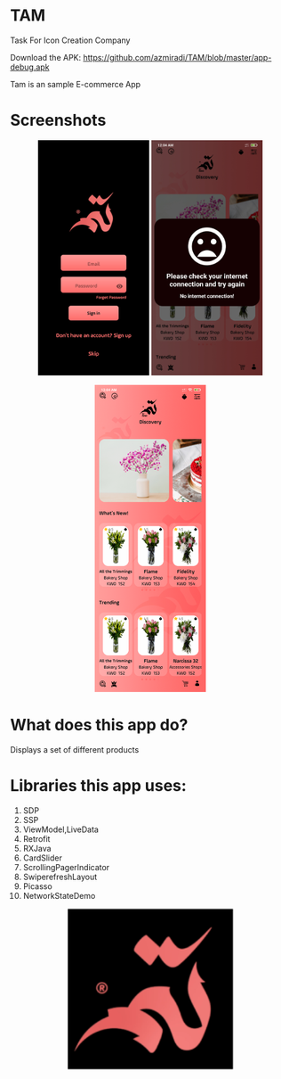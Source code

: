 # TAM
Task For Icon Creation Company 

Download the APK: https://github.com/azmiradi/TAM/blob/master/app-debug.apk

Tam is an sample E-commerce App

# Screenshots
<p align="center">
<img src="https://github.com/azmiradi/TAM/blob/master/screens/sign_in.jpg" alt="phone image" width="200px" />
<img src="https://github.com/azmiradi/TAM/blob/master/screens/no_internet.jpg" alt="phone image" width="200px" />
</p>
<p align="center">
<img src="https://github.com/azmiradi/TAM/blob/master/screens/home_app.png" alt="phone image" width="200px" />
</p>

# What does this app do?
 Displays a set of different products
  
# Libraries this app uses:

1. SDP  
2. SSP 
2. ViewModel,LiveData
3. Retrofit 
4. RXJava
5. CardSlider
6. ScrollingPagerIndicator
7. SwiperefreshLayout
8. Picasso
9. NetworkStateDemo

<p align="center">
<img src="https://github.com/azmiradi/TAM/blob/master/screens/logo.png" alt="phone image" width="300px" />
</p>
